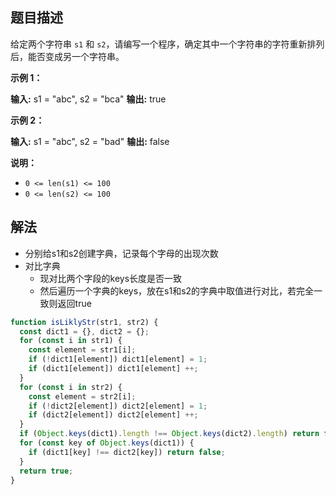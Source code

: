 ## 题目描述
给定两个字符串 `s1` 和 `s2`，请编写一个程序，确定其中一个字符串的字符重新排列后，能否变成另一个字符串。

**示例 1：**

**输入:** s1 = "abc", s2 = "bca"
**输出:** true

**示例 2：**

**输入:** s1 = "abc", s2 = "bad"
**输出:** false

**说明：**

-   `0 <= len(s1) <= 100`
-   `0 <= len(s2) <= 100`

## 解法

- 分别给s1和s2创建字典，记录每个字母的出现次数
- 对比字典
	- 现对比两个字段的keys长度是否一致
	- 然后遍历一个字典的keys，放在s1和s2的字典中取值进行对比，若完全一致则返回true

```javascript
function isLiklyStr(str1, str2) {
  const dict1 = {}, dict2 = {};
  for (const i in str1) {
    const element = str1[i];
    if (!dict1[element]) dict1[element] = 1;
    if (dict1[element]) dict1[element] ++;
  }
  for (const i in str2) {
    const element = str2[i];
    if (!dict2[element]) dict2[element] = 1;
    if (dict2[element]) dict2[element] ++;
  }
  if (Object.keys(dict1).length !== Object.keys(dict2).length) return false;
  for (const key of Object.keys(dict1)) {
    if (dict1[key] !== dict2[key]) return false;
  }
  return true;
}
```

